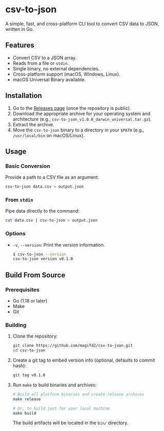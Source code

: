 # csv-to-json

A simple, fast, and cross-platform CLI tool to convert CSV data to JSON, written in Go.

## Features

- Convert CSV to a JSON array.
- Reads from a file or `stdin`.
- Single binary, no external dependencies.
- Cross-platform support (macOS, Windows, Linux).
- macOS Universal Binary available.

## Installation

1.  Go to the [Releases page](https://github.com/magifd2/csv-to-json/releases) (once the repository is public).
2.  Download the appropriate archive for your operating system and architecture (e.g., `csv-to-json_v1.0.0_darwin_universal.tar.gz`).
3.  Extract the archive.
4.  Move the `csv-to-json` binary to a directory in your `$PATH` (e.g., `/usr/local/bin` on macOS/Linux).

## Usage

### Basic Conversion

Provide a path to a CSV file as an argument:

```sh
csv-to-json data.csv > output.json
```

### From `stdin`

Pipe data directly to the command:

```sh
cat data.csv | csv-to-json > output.json
```

### Options

-   `-v`, `--version`: Print the version information.

    ```sh
    $ csv-to-json --version
    csv-to-json version v0.1.0 
    ```

## Build From Source

### Prerequisites

-   Go (1.18 or later)
-   Make
-   Git

### Building

1.  Clone the repository:

    ```sh
    git clone https://github.com/magifd2/csv-to-json.git
    cd csv-to-json
    ```

2.  Create a git tag to embed version info (optional, defaults to commit hash):

    ```sh
    git tag v0.1.0
    ```

3.  Run `make` to build binaries and archives:

    ```sh
    # Build all platform binaries and create release archives
    make release

    # Or, to build just for your local machine
    make build
    ```

    The build artifacts will be located in the `bin/` directory.